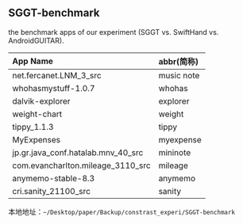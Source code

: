 ## SGGT-benchmark

the benchmark apps of our experiment (SGGT vs. SwiftHand vs. AndroidGUITAR).

App Name	 | abbr(简称) 
:---------- | :-----------  
net.fercanet.LNM_3_src | music note
whohasmystuff-1.0.7 | whohas
dalvik-explorer | explorer
weight-chart | weight
tippy_1.1.3 | tippy
MyExpenses | myexpense
jp.gr.java_conf.hatalab.mnv_40_src | mininote
com.evancharlton.mileage_3110_src | mileage 
anymemo-stable-8.3 | anymemo
cri.sanity_21100_src | sanity

本地地址：`~/Desktop/paper/Backup/constrast_experi/SGGT-benchmark`